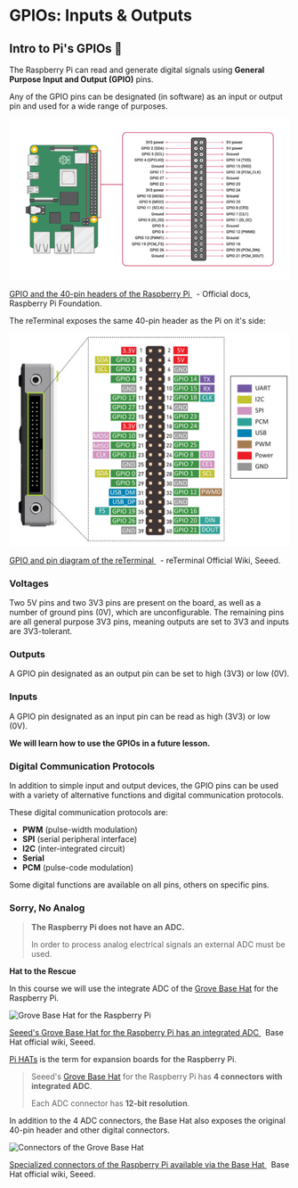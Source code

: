 # GPIOs: Inputs & Outputs


## Intro to Pi's GPIOs 🥧

The Raspberry Pi can read and generate digital signals using **General Purpose Input and Output (GPIO)** pins.

Any of the GPIO pins can be designated (in software) as an input or output pin and used for a wide range of purposes.

![Diagram of Pi's 40 GPIO pins](../lessons/assets/7-gpio-pi-40-pin-reference.png)
<p class=img-info>
	<a href="https://www.raspberrypi.com/documentation/computers/os.html#gpio-and-the-40-pin-header"> GPIO and the 40-pin headers of the Raspberry Pi </a>&nbsp; - Official docs, Raspberry Pi Foundation.
</p>

The reTerminal exposes the same 40-pin header as the Pi on it's side:

![Breakout of 40-pin header for reTerminal](../lessons/assets/7-gpio-reterminal-40-pin-header.png)
<p class=img-info>
	<a href="https://wiki.seeedstudio.com/reTerminal/#pinout-diagram"> GPIO and pin diagram of the reTerminal </a>&nbsp; - reTerminal Official Wiki, Seeed.
</p>


### Voltages

Two 5V pins and two 3V3 pins are present on the board, as well as a number of ground pins (0V), which are unconfigurable. The remaining pins are all general purpose 3V3 pins, meaning outputs are set to 3V3 and inputs are 3V3-tolerant.

### Outputs

A GPIO pin designated as an output pin can be set to high (3V3) or low (0V).

### Inputs

A GPIO pin designated as an input pin can be read as high (3V3) or low (0V).

**We will learn how to use the GPIOs in a future lesson.**

### Digital Communication Protocols

In addition to simple input and output devices, the GPIO pins can be used with a variety of alternative functions and digital communication protocols.

These digital communication protocols are:

- **PWM** (pulse-width modulation)
- **SPI** (serial peripheral interface)
- **I2C** (inter-integrated circuit)
- **Serial**
- **PCM** (pulse-code modulation)

Some digital functions are available on all pins, others on specific pins.


### Sorry, No Analog

> **The Raspberry Pi does not have an ADC.** 
> 
> In order to process analog electrical signals an external ADC must be used.


**Hat to the Rescue**

In this course we will use the integrate ADC of the [Grove Base Hat](https://wiki.seeedstudio.com/Grove_Base_Hat_for_Raspberry_Pi/) for the Raspberry Pi.

![Grove Base Hat for the Raspberry Pi](https://files.seeedstudio.com/wiki/Grove_Base_Hat_for_Raspberry_Pi/img/main.jpg)
 <p class=img-info>
	<a href="https://wiki.seeedstudio.com/Grove_Base_Hat_for_Raspberry_Pi/"> Seeed's Grove Base Hat for the Raspberry Pi has an integrated ADC </a>&nbsp; Base Hat official wiki, Seeed.
</p>

[Pi HATs](https://www.tomshardware.com/best-picks/best-raspberry-pi-hats) is the term for expansion boards for the Raspberry Pi.

> Seeed's [Grove Base Hat](https://wiki.seeedstudio.com/Grove_Base_Hat_for_Raspberry_Pi/) for the Raspberry Pi has **4 connectors with integrated ADC**.
> 
> Each ADC connector has **12-bit resolution**.

In addition to the 4 ADC connectors, the Base Hat also exposes the original 40-pin header and other digital connectors.

![Connectors of the Grove Base Hat](https://files.seeedstudio.com/wiki/Grove_Base_Hat_for_Raspberry_Pi/img/pin-out/overview.jpg)
<p class=img-info>
	<a href="https://wiki.seeedstudio.com/Grove_Base_Hat_for_Raspberry_Pi/"> Specialized connectors of the Raspberry Pi available via the Base Hat </a>&nbsp; Base Hat official wiki, Seeed.
</p>
